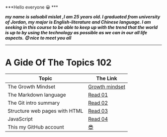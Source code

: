 ***Hello everyone 😀 ***

***my name is salsabil mislat ,I am 25 years old. I graduated from university of Jordan, my major is English-literature and Chinese language. 
I am seeking in this course to be able to keep up with the trend that the world is up to by using the technology as possible as we can in our all life aspects.
😊
nice to meet you all*** 

__________________

# A Gide Of The Topics 102


| Topic      | The Link |
| ----------- | ----------- |
| The Growth Mindset      | [Growth mindset](https://salsabilmislat.github.io/reading-notes/growthmindset)       |
| The Markdown language   | [Read 01](https://salsabilmislat.github.io/reading-notes/Read01)       |
| The Git intro summary | [Read 02](https://salsabilmislat.github.io/reading-notes/Read02) |
| Structure web pages with HTML | [Read 03](https://salsabilmislat.github.io/reading-notes/Read03) |
| JavaScript | [Read 04](https://salsabilmislat.github.io/reading-notes/Read04) | 
| This my GitHub account |[ 😎 ](https://github.com/salsabilmislat)  |